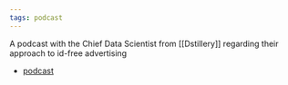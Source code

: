 ```yaml
---
tags: podcast
---
```


A podcast with the Chief Data Scientist from [[Dstillery]] regarding their approach to id-free advertising

- [podcast](https://www.adexchanger.com/adexchanger-talks/leaving-cookies-behind-with-dstillerys-chief-data-scientist-melinda-han-williams/)